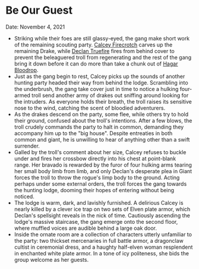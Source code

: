 # Be Our Guest

Date: November 4, 2021

- Striking while their foes are still glassy-eyed, the gang make short work of the remaining scouting party. [Calcey Firecrotch](../Characters/Calcey%20Firecrotch/%21index.md) carves up the remaining Drake, while [Declan Truefire](../Characters/Declan%20Truefire/%21index.md) fires from behind cover to prevent the beleaguered troll from regenerating and the rest of the gang bring it down before it can do more than take a chunk out of [Hagar Bloodrop](../Characters/Hagar%20Bloodrop/%21index.md).
- Just as the gang begin to rest, Calcey picks up the sounds of another hunting party headed their way from behind the lodge. Scrambling into the underbrush, the gang take cover just in time to notice a hulking four-armed troll send another army of drakes out sniffing around looking for the intruders. As everyone holds their breath, the troll raises its sensitive nose to the wind, catching the scent of bloodied adventurers.
- As the drakes descend on the party, some flee, while others try to hold their ground, confused about the troll's intentions. After a few blows, the troll crudely commands the party to halt in common, demanding they accompany him up to the "big house". Despite entreaties in both common and giant, he is unwilling to hear of anything other than a swift surrender.
- Galled by the troll's comment about her size, Calcey refuses to buckle under and fires her crossbow directly into his chest at point-blank range. Her bravado is rewarded by the furor of four hulking arms tearing her small body limb from limb, and only Declan's desperate plea in Giant forces the troll to throw the rogue's limp body to the ground. Acting perhaps under some external orders, the troll forces the gang towards the hunting lodge, dooming their hopes of entering without being noticed.
- The lodge is warm, dark, and lavishly furnished. A delirious Calcey is nearly killed by a clever ice trap on two sets of Elven plate armor, which Declan's spellsight reveals in the nick of time. Cautiously ascending the lodge's massive staircase, the gang emerge onto the second floor, where muffled voices are audible behind a large oak door.
- Inside the ornate room are a collection of characters utterly unfamiliar to the party: two thickset mercenaries in full battle armor, a dragonclaw cultist in ceremonial dress, and a haughty half-elven woman resplendent in enchanted white plate armor. In a tone of icy politeness, she bids the group welcome as her guests.